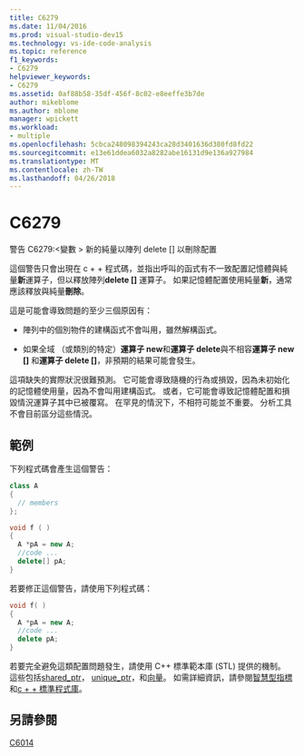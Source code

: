 ```yaml
---
title: C6279
ms.date: 11/04/2016
ms.prod: visual-studio-dev15
ms.technology: vs-ide-code-analysis
ms.topic: reference
f1_keywords:
- C6279
helpviewer_keywords:
- C6279
ms.assetid: 0af88b58-35df-456f-8c02-e8eeffe3b7de
author: mikeblome
ms.author: mblome
manager: wpickett
ms.workload:
- multiple
ms.openlocfilehash: 5cbca248098394243ca28d3401636d380fd8fd22
ms.sourcegitcommit: e13e61ddea6032a8282abe16131d9e136a927984
ms.translationtype: MT
ms.contentlocale: zh-TW
ms.lasthandoff: 04/26/2018
---
```

# <a name="c6279"></a>C6279
警告 C6279:\<變數 > 新的純量以陣列 delete [] 以刪除配置

 這個警告只會出現在 c + + 程式碼，並指出呼叫的函式有不一致配置記憶體與純量**新**運算子，但以釋放陣列**delete []** 運算子。 如果記憶體配置使用純量**新**，通常應該釋放與純量**刪除**。

 這是可能會導致問題的至少三個原因有：

-   陣列中的個別物件的建構函式不會叫用，雖然解構函式。

-   如果全域 （或類別的特定）**運算子 new**和**運算子 delete**與不相容**運算子 new []** 和**運算子 delete []**，非預期的結果可能會發生。

 這項缺失的實際狀況很難預測。 它可能會導致隨機的行為或損毀，因為未初始化的記憶體使用量，因為不會叫用建構函式。 或者，它可能會導致記憶體配置和損毀情況運算子其中已被覆寫。 在罕見的情況下，不相符可能並不重要。 分析工具不會目前區分這些情況。

## <a name="example"></a>範例
 下列程式碼會產生這個警告：

```cpp
class A
{
  // members
};

void f ( )
{
  A *pA = new A;
  //code ...
  delete[] pA;
}
```

 若要修正這個警告，請使用下列程式碼：

```cpp
void f( )
{
  A *pA = new A;
  //code ...
  delete pA;
}
```

 若要完全避免這類配置問題發生，請使用 C++ 標準範本庫 (STL) 提供的機制。 這些包括[shared_ptr](/cpp/standard-library/shared-ptr-class)， [unique_ptr](/cpp/standard-library/unique-ptr-class)，和[向量](/cpp/standard-library/vector)。 如需詳細資訊，請參閱[智慧型指標](/cpp/cpp/smart-pointers-modern-cpp)和[c + + 標準程式庫](/cpp/standard-library/cpp-standard-library-reference)。

## <a name="see-also"></a>另請參閱
 [C6014](../code-quality/c6014.md)